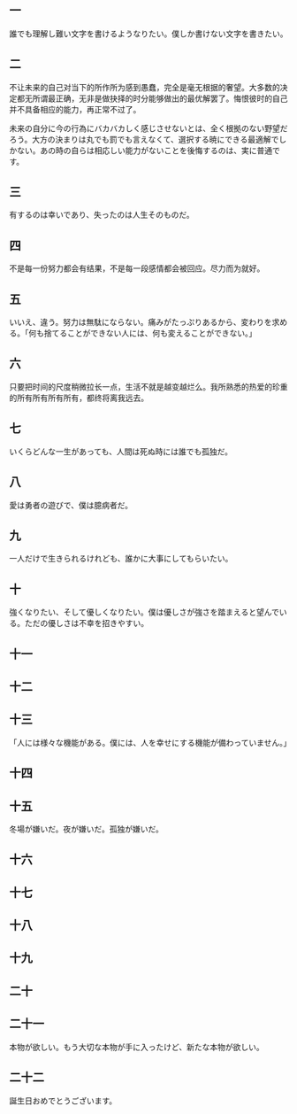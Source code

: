 ## 一

誰でも理解し難い文字を書けるようなりたい。僕しか書けない文字を書きたい。

## 二

不让未来的自己对当下的所作所为感到愚蠢，完全是毫无根据的奢望。大多数的决定都无所谓最正确，无非是做抉择的时分能够做出的最优解罢了。悔恨彼时的自己并不具备相应的能力，再正常不过了。

未来の自分に今の行為にバカバカしく感じさせないとは、全く根拠のない野望だろう。大方の決まりは丸でも罰でも言えなくて、選択する暁にできる最適解でしかない。あの時の自らは相応しい能力がないことを後悔するのは、実に普通です。

## 三

有するのは幸いであり、失ったのは人生そのものだ。

## 四

不是每一份努力都会有结果，不是每一段感情都会被回应。尽力而为就好。

## 五

いいえ、違う。努力は無駄にならない。痛みがたっぷりあるから、変わりを求める。「何も捨てることができない人には、何も変えることができない。」

## 六

只要把时间的尺度稍微拉长一点，生活不就是越变越烂么。我所熟悉的热爱的珍重的所有所有所有所有，都终将离我远去。

## 七

いくらどんな一生があっても、人間は死ぬ時には誰でも孤独だ。

## 八

愛は勇者の遊びで、僕は臆病者だ。

## 九

一人だけで生きられるけれども、誰かに大事にしてもらいたい。

## 十

強くなりたい、そして優しくなりたい。僕は優しさが強さを踏まえると望んでいる。ただの優しさは不幸を招きやすい。

## 十一

## 十二

 

## 十三

「人には様々な機能がある。僕には、人を幸せにする機能が備わっていません。」

## 十四

## 十五

冬場が嫌いだ。夜が嫌いだ。孤独が嫌いだ。

## 十六

## 十七

## 十八

## 十九

## 二十

## 二十一

本物が欲しい。もう大切な本物が手に入ったけど、新たな本物が欲しい。

## 二十二

誕生日おめでとうございます。
